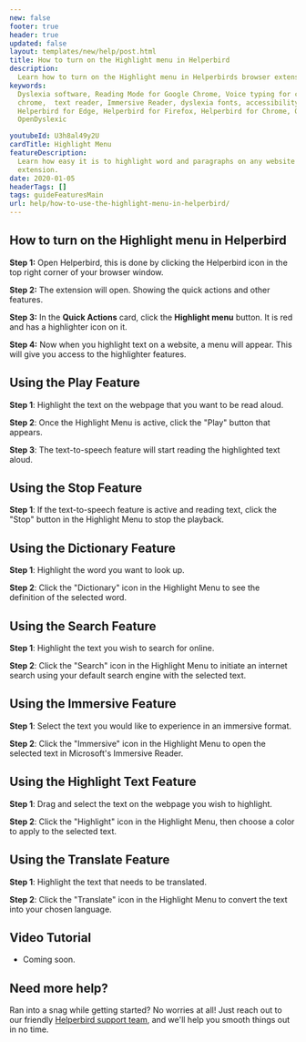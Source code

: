 ```yaml
---
new: false
footer: true
header: true
updated: false
layout: templates/new/help/post.html
title: How to turn on the Highlight menu in Helperbird
description:
  Learn how to turn on the Highlight menu in Helperbirds browser extension.
keywords:
  Dyslexia software, Reading Mode for Google Chrome, Voice typing for chrome, Text to speech for
  chrome,  text reader, Immersive Reader, dyslexia fonts, accessibility software, dyslexia software,
  Helperbird for Edge, Helperbird for Firefox, Helperbird for Chrome, Opendyslexic for Chrome,
  OpenDyslexic

youtubeId: U3h8al49y2U
cardTitle: Highlight Menu
featureDescription:
  Learn how easy it is to highlight word and paragraphs on any website with Helperbirds browser
  extension.
date: 2020-01-05
headerTags: []
tags: guideFeaturesMain
url: help/how-to-use-the-highlight-menu-in-helperbird/
---
```


## How to turn on the Highlight menu in Helperbird

**Step 1:** Open Helperbird, this is done by clicking the Helperbird icon in the top right corner of your browser window.

**Step 2:** The extension will open. Showing the quick actions and other features.

**Step 3:** In the **Quick Actions** card, click the **Highlight menu** button. It is red and has a highlighter icon on it.

**Step 4:** Now when you highlight text on a website, a menu will appear. This will give you access to the highlighter features.



## Using the Play Feature

**Step 1**: Highlight the text on the webpage that you want to be read aloud.

**Step 2**: Once the Highlight Menu is active, click the "Play" button that appears.

**Step 3**: The text-to-speech feature will start reading the highlighted text aloud.

## Using the Stop Feature

**Step 1**: If the text-to-speech feature is active and reading text, click the "Stop" button in the Highlight Menu to stop the playback.

## Using the Dictionary Feature

**Step 1**: Highlight the word you want to look up.

**Step 2**: Click the "Dictionary" icon in the Highlight Menu to see the definition of the selected word.

## Using the Search Feature

**Step 1**: Highlight the text you wish to search for online.

**Step 2**: Click the "Search" icon in the Highlight Menu to initiate an internet search using your default search engine with the selected text.

## Using the Immersive Feature

**Step 1**: Select the text you would like to experience in an immersive format.

**Step 2**: Click the "Immersive" icon in the Highlight Menu to open the selected text in Microsoft's Immersive Reader.

## Using the Highlight Text Feature

**Step 1**: Drag and select the text on the webpage you wish to highlight.

**Step 2**: Click the "Highlight" icon in the Highlight Menu, then choose a color to apply to the selected text.

## Using the Translate Feature

**Step 1**: Highlight the text that needs to be translated.

**Step 2**: Click the "Translate" icon in the Highlight Menu to convert the text into your chosen language.

## Video Tutorial

- Coming soon.



## Need more help?

Ran into a snag while getting started? No worries at all! Just reach out to our friendly [Helperbird support team](/support/), and we'll help you smooth things out in no time.



